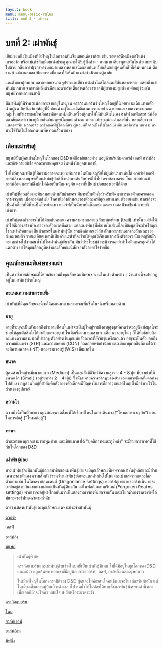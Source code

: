 ```yaml
---
layout: book
menu: menu-basic-rules
title: บทที่ 2 - เผ่าพันธุ์
---
```

# บทที่ 2: เผ่าพันธุ์

เยี่ยมชมหนึ่งในเมืองที่ยิ่งใหญ่ในโลกของดันเจียนแอนด์ดราก้อน เช่น วอเตอร์ดีพเมืองเสรีแห่งเกรฮอว์ค หรือแม้แต่ซิจิลเมืองแห่งประตู คุณจะได้รับรู้สิ่งต่าง ๆ มากมาย เสียงพูดคุยกันในต่างภาษานับไม่ถ้วน กลิ่นการปรุงอาหารมากมายหลากหลายชนิดผสมปนเปกับกลิ่นของผู้คนคับคั่งที่เดินบนถนน ตึกรามบ้านช่องผสมสถาปัตยกรรมที่แสดงให้เห็นถึงแหล่งกำเนิดของผู้อาศัย

และตัวของผู้คนเอง หลากหลายขนาด รูปร่างและสีผิว แต่งตัวในสไตล์และสีสันหลากหลาย แสดงถึงเผ่าพันธุ์มากมาย จากฮาล์ฟลิ่งตัวเล็กและดวอร์ฟเตี้ยล่ำจนถึงชาวเอลฟ์ผู้สวยงามสูงส่ง อาศัยอยู่ร่วมกับมนุษย์จากหลายชนชาติ

มีเผ่าพันธุ์ที่มีจำนวนน้อยกระจายอยู่ในหมู่ชน ดราก้อนบอร์นร่างใหญ่โตอยู่ที่นี่ พยายามเดินแทรกตัวผ่านผู้คน ทีฟลิ่งเจ้าเล่ห์อยู่ที่นี่ ซ่อนตัวอยู่ในเงามืดมีแผนการบางอย่างฉายออกมาจากดวงตาของเธอ กลุ่มโนมหัวเราะชอบใจเมื่อสมาชิกคนหนึ่งเดินเครื่องตุ๊กตาไม้ให้มันเดินได้เอง ฮาล์ฟเอลฟ์และฮาล์ฟอ็อคอาศัยและทำงานอยู่ด้วยกันกับมนุษย์โดยแยกตัวออกมาจากเผ่าของพ่อแม่ และที่นั่น หลบเลี่ยงจากแสดงตะวัน พวกดราว ดาร์คเอลฟ์ผู้โดดเดี่ยว ผู้หลบหนีจากเมืองใต้โลกแห่งอันเดอร์ดาร์ค พยายามหาทางใช้ชีวิตในโลกด้านบนที่หวาดกลัวพวกเขา

## เลือกเผ่าพันธุ์

มนุษย์เป็นผู้คนส่วนใหญ่ในโลกของ D&D แต่ก็อาศัยและทำงานอยู่ด้วยกันกับดวอร์ฟ เอลฟ์ ฮาล์ฟลิ่ง และอีกหลายสปีชี่ส์ ตัวละครของคุณจะเป็นหนึ่งในผู้คนเหล่านี้

ไม่ใช่ว่าทุกเผ่าพันธุ์ที่มีความฉลาดจะเหมาะกับการเป็นนักผจญภัยให้ผู้เล่นนำมาเล่นได้ ดวอร์ฟ เอลฟ์ ฮาล์ฟลิ่ง และมนุษย์เป็นเผ่าพันธุ์ปกติที่จะนำมาเล่นกับปาร์ตี้ทั่วไป ดราก้อนบอร์น โนม ฮาล์ฟเอลฟ์ ฮาล์ฟอ็อค และทีฟลิ่งมักไม่ค่อยเป็นนักผจญภัย ดราวที่เป็นเผ่าย่อยของเอลฟ์ก็ด้วย

เผ่าพันธุ์ที่คุณเลือกจะมีผลหลายด้านกับตัวละคร มันจะเป็นตัวตั้งสำหรับพัฒนาการของตัวละครตลอดการผจญภัย เมื่อต้องตัดสินใจ ให้คำนึงถึงลักษณะของตัวละครที่คุณอยากเล่น ตัวอย่างเช่น ฮาล์ฟลิ่งจะเป็นตัวเลือกที่ดีที่จะเป็นโจรย่องเบา ดวอร์ฟเป็นนักรบที่แข็งแกร่ง และพวกเอลฟ์จะเป็นนักเวทย์ที่เก่งกาจ

เผ่าพันธุ์ของตัวละครไม่ได้มีผลกับคะแนนความสามารถและคุณลักษณะพิเศษ (trait) เท่านั้น แต่ยังให้คำใบ้ถึงการสร้างเรื่องราวของตัวละครอีกด้วย แต่ละเผ่าพันธุ์ที่อธิบายในส่วนนี้จะมีข้อมูลที่จะช่วยให้คุณโรลเพล์หรือแสดงเป็นตัวละครในเผ่าพันธุ์นั้น รวมถึงลักษณะนิสัย ลักษณะภายนอกและลักษณะของสังคมรอบตัว รายละเอียดเหล่านี้เป็นคำแนะนำที่จะช่วยให้คุณได้จินตนาการถึงตัวละคร นักผจญภัยมักจะแตกต่างไปจากคนทั่วไปในเผ่าพันธุ์เดียวกัน มันมีประโยชน์ถ้าจะพิจารณาว่าทำไมตัวละครคุณถึงได้แตกต่าง ทำให้คุณเลือกภูมิหลังและลักษณะนิสัยของตัวละครได้ง่ายขึ้น

## คุณลักษณะพิเศษของเผ่า

เป็นคำอธิบายลักษณะที่มีร่วมกันรวมถึงคุณลักษณะพิเศษของคนในเผ่า ส่วนต่าง ๆ ด้านล่างนี้จะปรากฏอยู่ในเผ่าพันธุ์ส่วนใหญ่

### คะแนนความสามารถเพิ่ม

เผ่าพันธุ์ที่มีคุณลักษณะนี้จะให้คะแนนความสามารถเพิ่มขึ้นในหนึ่งหรือหลายด้าน

### อายุ

อายุที่ระบุจะเป็นตัวบอกถึงช่วงอายุที่คนในเผ่าจะเป็นผู้ใหญ่รวมถึงอายุสูงสุดที่คาดว่าจะอยู่ถึง ข้อมูลนี้จะช่วยให้คุณตัดสินใจได้ว่าตัวละครอายุเท่าไรเมื่อเริ่มเกม คุณสามารถเลือกช่วงอายุใด ๆ ก็ได้ที่อธิบายถึงคะแนนความสามารถที่ปรากฏ ตัวอย่างเช่นคุณเล่นตัวละครที่ยังวัยรุ่นหรือแก่แล้ว อายุจะเป็นตัวบอกถึงความแข็งแกร่ง (STR) และความอดทน (CON) ที่ถดถอยหรือยังน้อย และเมื่ออายุมากขึ้นก็คาดได้ว่าจะมีความฉลาด (INT) และความรอบรู้ (WIS) เพิ่มมากขึ้น

### ขนาด

ผู้คนส่วนใหญ่จะมีขนาดกลาง (Medium) เป็นกลุ่มสิ่งมีชีวิตที่มีความสูงราว 4 - 8 ฟุต มีบางเผ่าที่มีขนาดเล็ก (Small) (อยู่ระหว่าง 2 - 4 ฟุต) ซึ่งนั่นหมายความว่ากฏบางอย่างของเกมจะมีผลที่แตกต่างไปกับเขา กฏส่วนใหญ่ที่สำคัญคือตัวละครตัวเล็กจะมีปัญหาในการถืออาวุธขนาดใหญ่ ซึ่งมีอธิบายไว้ในส่วนของอุปกรณ์

### ความไว

ความไวนี้เป็นตัวบอกว่าคุณสามารถเคลื่อนที่ได้เร็วแค่ไหนในการเดินทาง ("โหมดการผจญภัย") และในการต่อสู้ ("โหมดต่อสู้")

### ภาษา

ตัวละครของคุณจะสามารถพูด อ่าน และเขียนภาษาได้ "บุคลิกภาพและภูมิหลัง" จะมีรายการภาษาที่ใช้กันในโลกของ D&D

### เผ่าพันธุ์ย่อย

บางเผ่าพันธุ์จะมีเผ่าพันธุ์ย่อย สมาชิกของเผ่าพันธุ์ย่อยจะมีคุณลักษณะพิเศษจากเผ่าพันธุ์หลักและมีส่วนเฉพาะของตัวเอง ความสัมพันธ์ระหว่างเผ่าพันธุ์ย่อยจะแตกต่างกันไปในแต่ละเผ่าและจากแต่ละโลก ตัวอย่างเช่น ในโลกดราก้อนแลนซ์ (Dragonlance settings) ดวอร์ฟภูเขาและดวอร์ฟเนินเขาจะอาศัยอยู่ด้วยกันแบบต่างเผ่าแต่เป็นพันธุ์เดียวกัน แต่ในฟอก็อทเทนเรียมส์ (Forgotten Realms settings) พวกเขาจะอยู่ห่างไกลกันมากเป็นสองอาณาจักรที่แยกจากกัน และเรียกตัวเองว่าดวอร์ฟโล่ห์และดวอร์ฟทองคำตามลำดับ

ตารางแสดงเผ่าพันธุ์และคุณลักษณะเฉพาะประจำเผ่าพันธุ์

[ดวอร์ฟ](../races/dwarf)

[เอลฟ์](../races/elf)

[ฮาล์ฟลิ่ง](../races/halfing)

[มนุษย์](../races/human)

> เผ่าพันธุ์พิเศษ
>
> ดราก้อนบอร์นและเผ่าพันธุ์ด้านล่างในบทนี้เป็นเผ่าพันธุ์พิเศษ ไม่ได้มีอยู่ในทุกโลกของ D&D และแม้ว่าจะถูกค้นพบ พวกเขาก็มีอยู่น้อยกว่าดวอร์ฟ, เอลฟ์, ฮาล์ฟลิ่ง และมนุษย์มาก
>
> ในเมืองใหญ่ในโลกหลากมิติของ D&D ผู้คนจะไม่ค่อยสนใจคนที่พบเจอในแต่ละวันกันนัก แต่ในเมืองเล็กและหมู่บ้านก็จะต่างออกไป คนทั่วไปไม่ค่อยได้พบเห็นเผ่าพันธุ์พิเศษเหล่านี้ และเมื่อเจอก็มักจะให้ความสนใจ สงสัยหรือระแวดระวัง

[ดราก้อนบอร์น](../races/dragonborn)

[โนม](../races/gnome)

[ฮาล์ฟเอลฟ์](../races/half-elf)

[ฮาล์ฟอ็อค](../races/half-orc)

[ทีฟลิ่ง](../races/tiefling)
